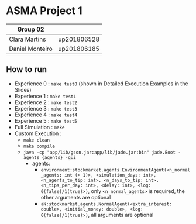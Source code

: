 # ASMA Project 1

| Group 02 |  |
| --- | --- |
| Clara Martins | up201806528 |
| Daniel Monteiro | up201806185 |

## How to run

- Experience 0 : `make test0` (shown in Detailed Execution Examples in the Slides)
- Experience 1 : `make test1`
- Experience 2 : `make test2`
- Experience 3 : `make test3`
- Experience 4 : `make test4`
- Experience 5 : `make test5`
- Full Simulation : `make`
- Custom Execution :
  - `make clean`
  - `make compile`
  - `java -cp "app/lib/gson.jar:app/lib/jade.jar:bin" jade.Boot -agents {agents} -gui`
    - agents:
      - `environment:stockmarket.agents.EnvironmentAgent(<n_normal_agents: int (> 1)>, <simulation_days: int>, <n_agents_to_tip: int>, <n_days_to_tip: int>, <n_tips_per_day: int>, <delay: int>, <log: 0(false)/1(true)>)`, only `<n_normal_agents>` is required, the other arguments are optional
      - `aN:stockmarket.agents.NormalAgent(<extra_interest: double>, <initial_money: double>, <log: 0(false)/1(true)>)`, all arguments are optional

